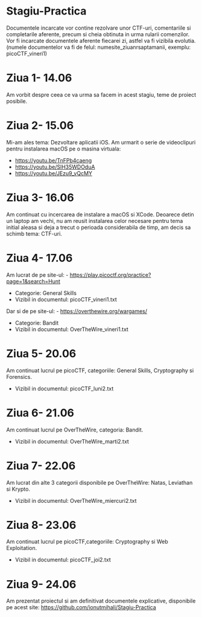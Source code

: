 # Stagiu-Practica

Documentele incarcate vor contine rezolvare unor CTF-uri, comentariile si completarile aferente, precum si cheia obtinuta in urma rularii comenzilor.
Vor fi incarcate documentele aferente fiecarei zi, astfel va fi vizibila evolutia. (numele documentelor va fi de felul: numesite_ziuanrsaptamanii, exemplu: picoCTF_vineri1)

# Ziua 1- 14.06
Am vorbit despre ceea ce va urma sa facem in acest stagiu, teme de proiect posibile.

# Ziua 2- 15.06
Mi-am ales tema: Dezvoltare aplicatii iOS.
Am urmarit o serie de videoclipuri pentru instalarea macOS pe o masina virtuala:
- https://youtu.be/TnFPb4caeng
- https://youtu.be/SlH35WDOduA
- https://youtu.be/JEzu9_vQcMY

# Ziua 3- 16.06
Am continuat cu incercarea de instalare a macOS si XCode.
Deoarece detin un laptop am vechi, nu am reusit instalarea celor necesare pentru tema initial aleasa si deja a trecut o perioada considerabila de timp, am decis sa schimb tema: CTF-uri.

# Ziua 4- 17.06
Am lucrat de pe site-ul: - https://play.picoctf.org/practice?page=1&search=Hunt
- Categorie: General Skills
- Vizibil in documentul: picoCTF_vineri1.txt

Dar si de pe site-ul: - https://overthewire.org/wargames/
- Categorie: Bandit
- Vizibil in documentul: OverTheWire_vineri1.txt

# Ziua 5- 20.06
Am continuat lucrul pe picoCTF, categoriile: General Skills, Cryptography si Forensics.
- Vizibil in documentul: picoCTF_luni2.txt

# Ziua 6- 21.06
Am continuat lucrul pe OverTheWire, categoria: Bandit.
- Vizibil in documentul: OverTheWire_marti2.txt

# Ziua 7- 22.06
Am lucrat din alte 3 categorii disponibile pe OverTheWire: Natas, Leviathan si Krypto.
- Vizibil in documentul: OverTheWire_miercuri2.txt

# Ziua 8- 23.06
Am continuat lucrul pe picoCTF,categoriile: Cryptography si Web Exploitation.
- Vizibil in documentul: picoCTF_joi2.txt

# Ziua 9- 24.06
Am prezentat proiectul si am definitivat documentele explicative, disponibile pe acest site: https://github.com/ionutmihali/Stagiu-Practica 
